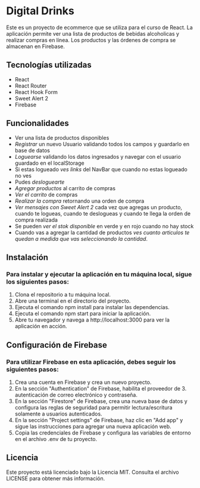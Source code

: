 # Digital Drinks
Este es un proyecto de ecommerce que se utiliza para el curso de React. La aplicación permite ver una lista de productos de bebidas alcoholicas y realizar compras en línea. Los productos y las órdenes de compra se almacenan en Firebase.

## Tecnologías utilizadas
- React
- React Router
- React Hook Form
- Sweet Alert 2
- Firebase

## Funcionalidades
- Ver una lista de productos disponibles
- *Registrar* un nuevo Usuario validando todos los campos y guardarlo en base de datos
- *Loguearse* validando los datos ingresados y navegar con el usuario guardado en el localStorage
- Si estas logueado *ves links* del NavBar que cuando no estas logueado no ves
- Pudes *desloguearte*
- *Agregar productos* al carrito de compras
- *Ver el carrito* de compras
- *Realizar la compra* retornando una orden de compra
- *Ver mensajes con Sweet Alert 2* cada vez que agregas un producto, cuando te logueas, cuando te deslogueas y cuando te llega la orden de compra realizada
- Se pueden *ver el stok disponible* en verde y en rojo cuando no hay stock
- Cuando vas a agregar la cantidad de productos *ves cuanto articulos te quedan a medida que vas seleccionando la cantidad*.

## Instalación

### Para instalar y ejecutar la aplicación en tu máquina local, sigue los siguientes pasos:

1. Clona el repositorio a tu máquina local.
2. Abre una terminal en el directorio del proyecto.
3. Ejecuta el comando npm install para instalar las dependencias.
4. Ejecuta el comando npm start para iniciar la aplicación.
5. Abre tu navegador y navega a http://localhost:3000 para ver la aplicación en acción.

## Configuración de Firebase

### Para utilizar Firebase en esta aplicación, debes seguir los siguientes pasos:

1. Crea una cuenta en Firebase y crea un nuevo proyecto.
2. En la sección "Authentication" de Firebase, habilita el proveedor de 3. autenticación de correo electrónico y contraseña.
4. En la sección "Firestore" de Firebase, crea una nueva base de datos y configura las reglas de seguridad para permitir lectura/escritura solamente a usuarios autenticados.
5. En la sección "Project settings" de Firebase, haz clic en "Add app" y sigue las instrucciones para agregar una nueva aplicación web.
6. Copia las credenciales de Firebase y configura las variables de entorno en el archivo .env de tu proyecto.

## Licencia
Este proyecto está licenciado bajo la Licencia MIT. Consulta el archivo LICENSE para obtener más información.